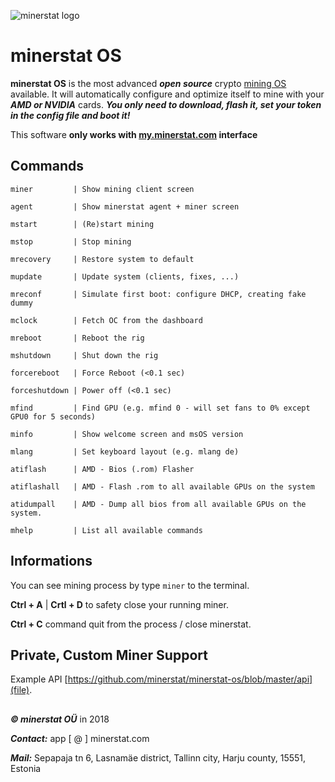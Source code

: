 ![minerstat logo](https://cdn.rawgit.com/minerstat/minerstat-asic/master/docs/logo_full.svg)

# minerstat OS

**minerstat OS** is the most advanced ***open source*** crypto [mining OS](https://minerstat.com/software/mining-os) available. It will automatically configure and optimize itself to mine with your ***AMD or NVIDIA*** cards. ***You only need to download, flash it, set your token in the config file and boot it!***

This software **only works with [my.minerstat.com](https://my.minerstat.com) interface**

## Commands

```
miner         | Show mining client screen

agent         | Show minerstat agent + miner screen

mstart        | (Re)start mining

mstop         | Stop mining

mrecovery     | Restore system to default

mupdate       | Update system (clients, fixes, ...)

mreconf       | Simulate first boot: configure DHCP, creating fake dummy

mclock        | Fetch OC from the dashboard

mreboot       | Reboot the rig

mshutdown     | Shut down the rig

forcereboot   | Force Reboot (<0.1 sec)

forceshutdown | Power off (<0.1 sec)

mfind         | Find GPU (e.g. mfind 0 - will set fans to 0% except GPU0 for 5 seconds)

minfo         | Show welcome screen and msOS version

mlang         | Set keyboard layout (e.g. mlang de)

atiflash      | AMD - Bios (.rom) Flasher

atiflashall   | AMD - Flash .rom to all available GPUs on the system

atidumpall    | AMD - Dump all bios from all available GPUs on the system.

mhelp         | List all available commands

```

## Informations

You can see mining process by type `miner` to the terminal.

**Ctrl + A** | **Crtl + D** to safety close your running miner.

**Ctrl + C** command quit from the process / close minerstat.

## Private, Custom Miner Support

Example API [https://github.com/minerstat/minerstat-os/blob/master/api](file).

##

***© minerstat OÜ*** in 2018


***Contact:*** app [ @ ] minerstat.com


***Mail:*** Sepapaja tn 6, Lasnamäe district, Tallinn city, Harju county, 15551, Estonia

##

